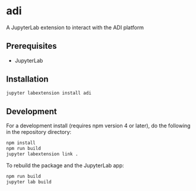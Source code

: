 # adi

A JupyterLab extension to interact with the ADI platform


## Prerequisites

* JupyterLab

## Installation

```bash
jupyter labextension install adi
```

## Development

For a development install (requires npm version 4 or later), do the following in the repository directory:

```bash
npm install
npm run build
jupyter labextension link .
```

To rebuild the package and the JupyterLab app:

```bash
npm run build
jupyter lab build
```


